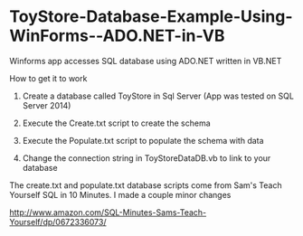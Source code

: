 # ToyStore-Database-Example-Using-WinForms--ADO.NET-in-VB
Winforms app accesses SQL database using ADO.NET written in VB.NET

How to get it to work

1. Create a database called ToyStore in Sql Server (App was tested on SQL Server 2014)

2. Execute the Create.txt script to create the schema

3. Execute the Populate.txt script to populate the schema with data

4. Change the connection string in ToyStoreDataDB.vb to link to your database

The create.txt and populate.txt database scripts come from Sam's Teach Yourself SQL in 10 Minutes.  I made a couple minor changes

http://www.amazon.com/SQL-Minutes-Sams-Teach-Yourself/dp/0672336073/
